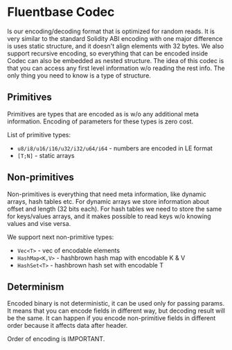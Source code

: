 Fluentbase Codec
================

Is our encoding/decoding format that is optimized for random reads.
It is very similar to the standard Solidity ABI encoding with one major difference is uses static structure, and it doesn't align elements with 32 bytes.
We also support recursive encoding, so everything that can be encoded inside Codec can also be embedded as nested structure.
The idea of this codec is that you can access any first level information w/o reading the rest info.
The only thing you need to know is a type of structure.

## Primitives

Primitives are types that are encoded as is w/o any additional meta information.
Encoding of parameters for these types is zero cost.

List of primitive types:
- `u8/i8/u16/i16/u32/i32/u64/i64` - numbers are encoded in LE format
- `[T;N]` - static arrays

## Non-primitives

Non-primitives is everything that need meta information, like dynamic arrays, hash tables etc.
For dynamic arrays we store information about offset and length (32 bits each).
For hash tables we need to store the same for keys/values arrays, and it makes possible to read keys w/o knowing values and vise versa.

We support next non-primitive types:
- `Vec<T>` - vec of encodable elements
- `HashMap<K,V>` - hashbrown hash map with encodable K & V 
- `HashSet<T>` - hashbrown hash set with encodable T

## Determinism

Encoded binary is not deterministic, it can be used only for passing params.
It means that you can encode fields in different way, but decoding result will be the same.
It can happen if you encode non-primitive fields in different order because it affects data after header.

Order of encoding is IMPORTANT.

